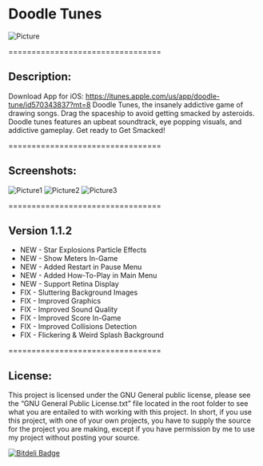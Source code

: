 Doodle Tunes
===========

![Picture](http://gyazo.com/25365eac65a0bdf86987754a691d8f3c.png)

=================================

## Description:

Download App for iOS: https://itunes.apple.com/us/app/doodle-tune/id570343837?mt=8
Doodle Tunes, the insanely addictive game of drawing songs. Drag the spaceship to avoid getting smacked by asteroids. Doodle tunes features an upbeat soundtrack, eye popping visuals, and addictive gameplay. Get ready to Get Smacked!

=================================

## Screenshots:
![Picture1](http://a995.phobos.apple.com/us/r1000/060/Purple/v4/c8/7f/c1/c87fc1b7-e046-9ed8-7560-b4ca23b2150f/mzl.xbfyysgm.320x480-75.jpg)
![Picture2](http://a157.phobos.apple.com/us/r1000/078/Purple2/v4/e3/2c/92/e32c928a-92fb-de9e-c011-8ffcb5db97d4/mzl.gbmpzrni.320x480-75.jpg)
![Picture3](http://a1382.phobos.apple.com/us/r1000/091/Purple2/v4/5d/f3/73/5df3730c-6b2a-56d3-2230-addda2c4ae24/mzl.iihogyck.320x480-75.jpg)

=================================

## Version 1.1.2
* NEW - Star Explosions Particle Effects
* NEW - Show Meters In-Game
* NEW - Added Restart in Pause Menu
* NEW - Added How-To-Play in Main Menu
* NEW - Support Retina Display
* FIX - Sluttering Background Images
* FIX - Improved Graphics
* FIX - Improved Sound Quality
* FIX - Improved Score In-Game
* FIX - Improved Collisions Detection
* FIX - Flickering & Weird Splash Background

=================================
## License: 
This project is licensed under the GNU General public license, please see the “GNU General Public License.txt” file located in the root folder to see what you are entailed to with working with this project. In short, if you use this project, with one of your own projects, you have to supply the source for the project you are making, except if you have permission by me to use my project without posting your source.


[![Bitdeli Badge](https://d2weczhvl823v0.cloudfront.net/RanbirAulakh/objectivec/trend.png)](https://bitdeli.com/free "Bitdeli Badge")
